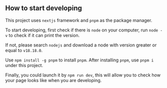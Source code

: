 How to start developing
----

This project uses `nextjs` framework and `pnpm` as the package manager.

To start developing, first check if there is `node` on your computer,
run `node -v` to check if it can print the version.

If not, please search `nodejs` and download a node
with version greater or equal to `v18.18.0`.

Use `npm install -g pnpm` to install `pnpm`.
After installing `pnpm`, use `pnpm i` under this project.

Finally, you could launch it by `npm run dev`,
this will allow you to check how your page looks like when you are developing.